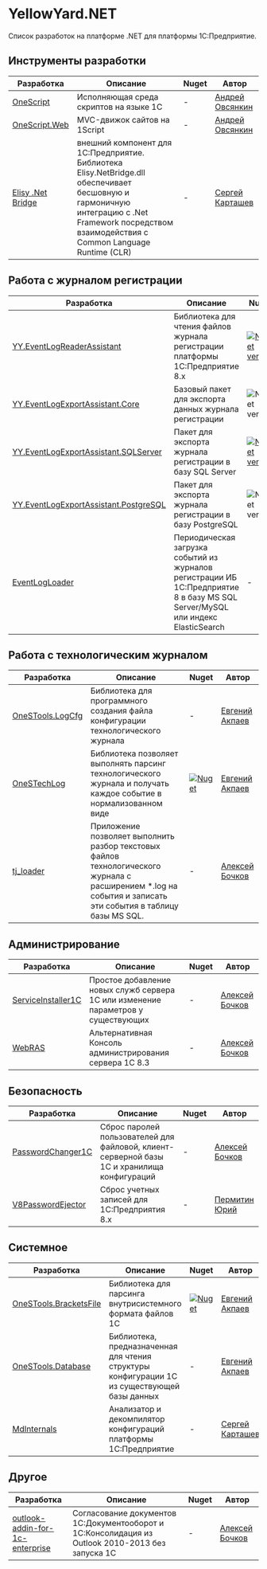 # YellowYard.NET

Список разработок на платформе .NET для платформы 1С:Предприятие.

## Инструменты разработки

| Разработка | Описание | Nuget | Автор |
| ---------- | -------- | ----- | ----- |
| [OneScript](https://github.com/EvilBeaver/OneScript) | Исполняющая среда скриптов на языке 1С | - | [Андрей Овсянкин](https://infostart.ru/profile/267027/) |
| [OneScript.Web](https://github.com/EvilBeaver/OneScript.Web) | MVC-движок сайтов на 1Script | - | [Андрей Овсянкин](https://infostart.ru/profile/267027/) |
| [Elisy .Net Bridge](http://www.1csoftware.com/dotnet) | внешний компонент для 1C:Предприятие. Библиотека Elisy.NetBridge.dll обеспечивает бесшовную и гармоничную интеграцию с .Net Framework посредством взаимодействия с Common Language Runtime (CLR) | - | [Сергей Карташев](https://infostart.ru/profile/40833/) |

## Работа с журналом регистрации

| Разработка | Описание | Nuget | Автор |
| ---------- | -------- | ----- | ----- |
| [YY.EventLogReaderAssistant](https://github.com/YPermitin/YY.EventLogReaderAssistant) | Библиотека для чтения файлов журнала регистрации платформы 1С:Предприятие 8.x | [![NuGet version](https://badge.fury.io/nu/YY.EventLogReaderAssistant.svg)](https://badge.fury.io/nu/YY.EventLogReaderAssistant) | [Пермитин Юрий](https://infostart.ru/profile/225415/) |
| [YY.EventLogExportAssistant.Core](https://github.com/YPermitin/YY.EventLogExportAssistant/tree/master/Libs/YY.EventLogExportAssistant.Core) | Базовый пакет для экспорта данных журнала регистрации | ![NuGet version](https://badge.fury.io/nu/YY.EventLogExportAssistant.Core.svg) | [Пермитин Юрий](https://infostart.ru/profile/225415/) |
| [YY.EventLogExportAssistant.SQLServer](https://github.com/YPermitin/YY.EventLogExportAssistant/tree/master/Libs/YY.EventLogExportAssistant.SQLServer) | Пакет для экспорта журнала регистрации в базу SQL Server | [![NuGet version](https://badge.fury.io/nu/YY.EventLogExportAssistant.SQLServer.svg)](https://badge.fury.io/nu/YY.EventLogExportAssistant.SQLServer) | [Пермитин Юрий](https://infostart.ru/profile/225415/) |
| [YY.EventLogExportAssistant.PostgreSQL](https://github.com/YPermitin/YY.EventLogExportAssistant/tree/master/Libs/YY.EventLogExportAssistant.PostgreSQL) | Пакет для экспорта журнала регистрации в базу PostgreSQL | ![NuGet version](https://badge.fury.io/nu/YY.EventLogExportAssistant.PostgreSQL.svg) | [Пермитин Юрий](https://infostart.ru/profile/225415/) |
| [EventLogLoader](https://github.com/alekseybochkov/EventLogLoader) | Периодическая загрузка событий из журналов регистрации ИБ 1С:Предприятие 8 в базу MS SQL Server/MySQL или индекс ElasticSearch | - | [Алексей Бочков](https://infostart.ru/profile/15301/) |

## Работа с технологическим журналом

| Разработка | Описание | Nuget | Автор |
| ---------- | -------- | ----- | ----- |
| [OneSTools.LogCfg](https://github.com/akpaevj/OneSTools.LogCfg) | Библиотека для программного создания файла конфигурации технологического журнала | - | [Евгений Акпаев](https://infostart.ru/profile/457562/) |
| [OneSTechLog](https://github.com/akpaevj/OneSTechLog) | Библиотека позволяет выполнять парсинг технологического журнала и получать каждое событие в нормализованном виде | [![Nuget](https://img.shields.io/nuget/v/OneSTechLog)](https://www.nuget.org/packages/OneSTechLog) | [Евгений Акпаев](https://infostart.ru/profile/457562/) |
| [tj_loader](https://github.com/alekseybochkov/tj_loader) | Приложение позволяет выполнить разбор текстовых файлов технологического журнала с расширением *.log на события и записать эти события в таблицу базы MS SQL. | - | [Алексей Бочков](https://infostart.ru/profile/15301/) |

## Администрирование

| Разработка | Описание | Nuget | Автор |
| ---------- | -------- | ----- | ----- |
| [ServiceInstaller1C](https://github.com/alekseybochkov/ServiceInstaller1C) | Простое добавление новых служб сервера 1С или изменение параметров у существующих | - | [Алексей Бочков](https://infostart.ru/profile/15301/) |
| [WebRAS](https://github.com/alekseybochkov/WebRAS) | Альтернативная Консоль администрирования сервера 1С 8.3 | - | [Алексей Бочков](https://infostart.ru/profile/15301/) |

## Безопасность

| Разработка | Описание | Nuget | Автор |
| ---------- | -------- | ----- | ----- |
| [PasswordChanger1C](https://github.com/alekseybochkov/PasswordChanger1C) | Сброс паролей пользователей для файловой, клиент-серверной базы 1С и хранилища конфигураций | - | [Алексей Бочков](https://infostart.ru/profile/15301/) |
| [V8PasswordEjector](https://github.com/YPermitin/V8PasswordEjector) | Сброс учетных записей для 1С:Предприятия 8.x | - | [Пермитин Юрий](https://infostart.ru/profile/225415/) |

## Системное

| Разработка | Описание | Nuget | Автор |
| ---------- | -------- | ----- | ----- |
| [OneSTools.BracketsFile](https://github.com/akpaevj/OneSTools.BracketsFile) | Библиотека для парсинга внутрисистемного формата файлов 1С | [![Nuget](https://img.shields.io/nuget/v/OneSTools.BracketsFile)](https://www.nuget.org/packages/OneSTools.BracketsFile) | [Евгений Акпаев](https://infostart.ru/profile/457562/) |
| [OneSTools.Database](https://github.com/akpaevj/OneSTools.Database) | Библиотека, предназначенная для чтения структуры конфигурации 1С из существующей базы данных | - | [Евгений Акпаев](https://infostart.ru/profile/457562/) |
| [MdInternals](https://github.com/elisy/MdInternals) | Анализатор и декомпилятор конфигураций платформы 1С:Предприятие | - | [Сергей Карташев](https://infostart.ru/profile/40833/) |

## Другое

| Разработка | Описание | Nuget | Автор |
| ---------- | -------- | ----- | ----- |
| [outlook-addin-for-1c-enterprise](https://github.com/alekseybochkov/outlook-addin-for-1c-enterprise) | Согласование документов 1С:Документооборот и 1С:Консолидация из Outlook 2010-2013 без запуска 1С | - | [Алексей Бочков](https://infostart.ru/profile/15301/) |
